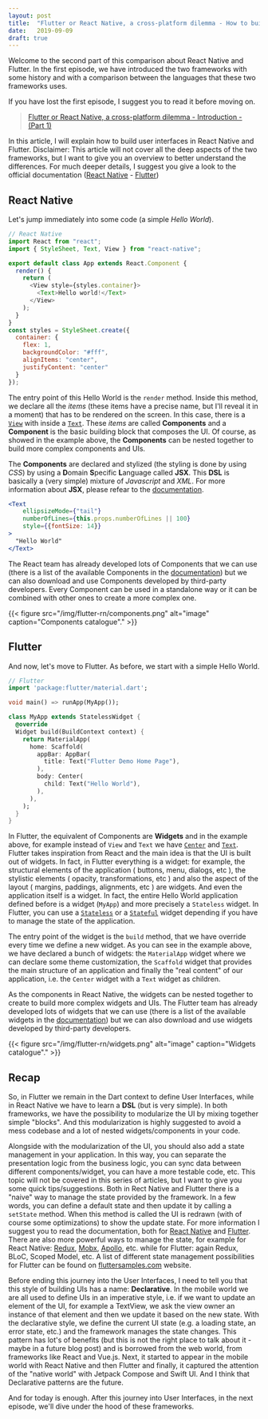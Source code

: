 ```yaml
---
layout: post
title:  "Flutter or React Native, a cross-platform dilemma - How to build User Interfaces - (Part 2)"
date:   2019-09-09
draft: true
---
```


Welcome to the second part of this comparison about React Native and Flutter. In the first episode, we have introduced the two frameworks with some history and with a comparison between the languages that these two frameworks uses. 

If you have lost the first episode, I suggest you to read it before moving on.

> [Flutter or React Native, a cross-platform dilemma - Introduction - (Part 1)](http://marcogomiero.com/posts/2019/rn-flutter-dilemma-1-intro/)

In this article, I will explain how to build user interfaces in React Native and Flutter. 
Disclaimer: This article will not cover all the deep aspects of the two frameworks, but I want to give you an overview to better understand the differences. For much deeper details, I suggest you give a look to the official documentation ([React Native](https://facebook.github.io/react-native/) - [Flutter](https://flutter.dev/docs))

## React Native

Let's jump immediately into some code (a simple *Hello World*).

```javascript
// React Native
import React from "react";
import { StyleSheet, Text, View } from "react-native";

export default class App extends React.Component {
  render() {
    return (
      <View style={styles.container}>
        <Text>Hello world!</Text>
      </View>
    );
  }
}
const styles = StyleSheet.create({
  container: {
    flex: 1,
    backgroundColor: "#fff",
    alignItems: "center",
    justifyContent: "center"
  }
});
```

The entry point of this Hello World is the `render` method. Inside this method, we declare all the *items* (these items have a precise name, but I'll reveal it in a moment) that has to be rendered on the screen. In this case, there is a [`View`](https://facebook.github.io/react-native/docs/view) with inside a [`Text`](https://facebook.github.io/react-native/docs/text). These *items* are called **Components** and a **Component** is the basic building block that composes the UI. Of course, as showed in the example above, the **Components** can be nested together to build more complex components and UIs. 

The **Components** are declared and stylized (the styling is done by using *CSS*) by using a **D**omain **S**pecific **L**anguage called **JSX**. This **DSL** is basically a (very simple) mixture of *Javascript* and *XML*. For more information about **JSX**, please refear to the [documentation](https://reactjs.org/docs/glossary.html#jsx).  

```jsx
<Text
    ellipsizeMode={"tail"}
    numberOfLines={this.props.numberOfLines || 100}
    style={{fontSize: 14}}
>
  "Hello World"
</Text>
```

The React team has already developed lots of Components that we can use (there is a list of the available Components in the [documentation](https://facebook.github.io/react-native/docs/components-and-apis.html)) but we can also download and use Components developed by third-party developers. Every Component can be used in a standalone way or it can be combined with other ones to create a more complex one.

{{< figure src="/img/flutter-rn/components.png" alt="image" caption="Components catalogue"." >}}

## Flutter

And now, let's move to Flutter. As before, we start with a simple Hello World.

```dart
// Flutter
import 'package:flutter/material.dart';

void main() => runApp(MyApp());

class MyApp extends StatelessWidget {
  @override
  Widget build(BuildContext context) {
    return MaterialApp(
      home: Scaffold(
        appBar: AppBar(
          title: Text("Flutter Demo Home Page"),
        ),
        body: Center(
          child: Text("Hello World"),
        ),
      ),
    );
  }
}
```
  In Flutter, the equivalent of Components are **Widgets** and in the example above, for example instead of `View` and `Text` we have [`Center`](https://api.flutter.dev/flutter/widgets/Center-class.html) and [`Text`](https://api.flutter.dev/flutter/widgets/Text-class.html).  Flutter takes inspiration from React and the main idea is that the UI is built out of widgets. In fact, in Flutter everything is a widget: for example, the structural elements of the application ( buttons, menu, dialogs, etc ), the stylistic elements ( opacity, transformations, etc ) and also the aspect of the layout ( margins, paddings, alignments, etc ) are widgets. And even the application itself is a widget. In fact, the entire Hello World application defined before is a widget (`MyApp`) and more precisely a `Stateless` widget. In Flutter, you can use a [`Stateless`](https://api.flutter.dev/flutter/widgets/StatelessWidget-class.html) or a [`Stateful`](https://api.flutter.dev/flutter/widgets/StatefulWidget-class.html) widget depending if you have to manage the state of the application. 

The entry point of the widget is the `build` method, that we have override every time we define a new widget. As you can see in the example above, we have declared a bunch of widgets: the `MaterialApp` widget where we can declare some theme customization, the `Scaffold` widget that provides the main structure of an application and finally the "real content" of our application, i.e. the `Center` widget with a `Text` widget as children. 

As the components in React Native, the widgets can be nested together to create to build more complex widgets and UIs. The Flutter team has already developed lots of widgets that we can use (there is a list of the available widgets in the [documentation](https://flutter.dev/docs/development/ui/widgets)) but we can also download and use widgets developed by third-party developers. 

{{< figure src="/img/flutter-rn/widgets.png" alt="image" caption="Widgets catalogue"." >}}

## Recap

So, in Flutter we remain in the Dart context to define User Interfaces, while in React Native we have to learn a **DSL**  (but is very simple). In both frameworks, we have the possibility to modularize the UI by mixing together simple "blocks". And this modularization is highly suggested to avoid a mess codebase and a lot of nested widgets/components in your code.  

Alongside with the modularization of the UI, you should also add a state management in your application. In this way, you can separate the presentation logic from the business logic, you can sync data between different components/widget, you can have a more testable code, etc. This topic will not be covered in this series of articles, but I want to give you some quick tips/suggestions. Both in Rect Native and Flutter there is a "naive" way to manage the state provided by the framework. In a few words, you can define a default state and then update it by calling a `setState` method. When this method is called the UI is redrawn (with of course some optimizations) to show the update state. For more information I suggest you to read the documentation, both for [React Native](https://facebook.github.io/react-native/docs/state) and [Flutter](https://flutter.dev/docs/development/ui/interactive). 
There are also more powerful ways to manage the state, for example for React Native: [Redux](https://github.com/reduxjs/redux), [Mobx](https://github.com/mobxjs/mobx), [Apollo](https://www.apollographql.com/docs/react/integrations/react-native/), etc. while for Flutter:  again Redux, BLoC, Scoped Model, etc. A list of different state management possibilities for Flutter can be found on [fluttersamples.com](http://fluttersamples.com/) website. 

Before ending this journey into the User Interfaces, I need to tell you that this style of building UIs has a name: **Declarative**. In the mobile world we are all used to define UIs in an imperative style, i.e. if we want to update an element of the UI, for example a TextView, we ask the view owner an instance of that element and then we update it based on the new state. With the declarative style, we define the current UI state (e.g. a loading state, an error state, etc.) and the framework manages the state changes. This pattern has lot's of benefits (but this is not the right place to talk about it - maybe in a future blog post) and is borrowed from the web world, from frameworks like React and Vue.js. Next, it started to appear in the mobile world with React Native and then Flutter and finally, it captured the attention of the "native world" with Jetpack Compose and Swift UI. And I think that Declarative patterns are the future.

And for today is enough. After this journey into User Interfaces, in the next episode, we'll dive under the hood of these frameworks.